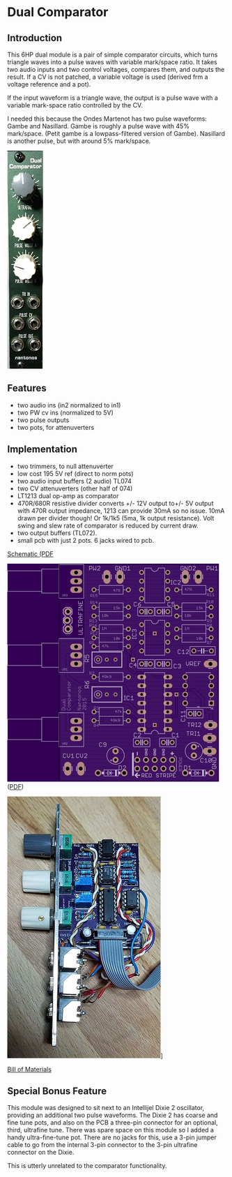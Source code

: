 ﻿# Dual Comparator

## Introduction

This 6HP dual module is a pair of simple comparator circuits, which turns triangle waves into a pulse waves with variable mark/space ratio. It takes two audio inputs and two control voltages, compares them, and outputs the result. If a CV is not patched, a variable voltage is used (derived frm a voltage reference and a pot).

If the input waveform is a triangle wave, the output is a pulse wave with a variable mark-space ratio controlled by the CV.

I needed this because the Ondes Martenot has two pulse waveforms: Gambe and Nasillard.
Gambe is roughly a pulse wave with 45% mark/space. (Petit gambe is a lowpass-filtered version of Gambe).
Nasillard is another pulse, but with around 5% mark/space.

![dual-comparator](images/panel-500.png)

## Features

- two audio ins (in2 normalized to in1)
- two PW cv ins (normalized to 5V)
- two pulse outputs
- two pots, for attenuverters

## Implementation

- two trimmers, to null attenuverter
- low cost 195 5V ref (direct to norm pots)
- two audio input buffers (2 audio) TL074
- two CV attenuverters (other half of 074)
- LT1213 dual op-amp as comparator
- 470R/680R resistive divider converts +/- 12V output to+/- 5V output with 470R output impedance, 1213 can provide 30mA so no issue. 10mA drawn per divider though! Or 1k/1k5 (5ma, 1k output resistance). Volt swing and slew rate of comparator is reduced by current draw.
- two output buffers (TL072).
- small pcb with just 2 pots. 6 jacks wired to pcb.

[Schematic (PDF](schematic.pdf)

![board](./images/top.png) ([PDF](board.pdf))

![completed module](images/pcb-600.jpg)]

[Bill of Materials](dual_comparator_BOM.md)

## Special Bonus Feature

This module was designed to sit next to an Intellijel Dixie 2 oscillator, providing an additional two pulse waveforms. The Dixie 2 has coarse and fine tune pots, and also on the PCB a three-pin connector for an optional, third, ultrafine tune. There was spare space on this module so I added a handy ultra-fine-tune pot. There are no jacks for this, use a 3-pin jumper cable to go from the internal 3-pin connector
to the 3-pin ultrafine connector on the Dixie.

This is utterly unrelated to the comparator functionality.
